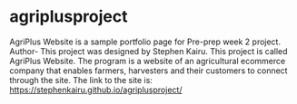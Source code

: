# agriplusproject
AgriPlus Website is a sample portfolio page for Pre-prep week 2 project.
Author- This project was designed by Stephen Kairu.
This project is called AgriPlus Website.
The program is a website of an agricultural ecommerce company that enables farmers, harvesters and their customers to connect through the site.
The link to the site is: https://stephenkairu.github.io/agriplusproject/
